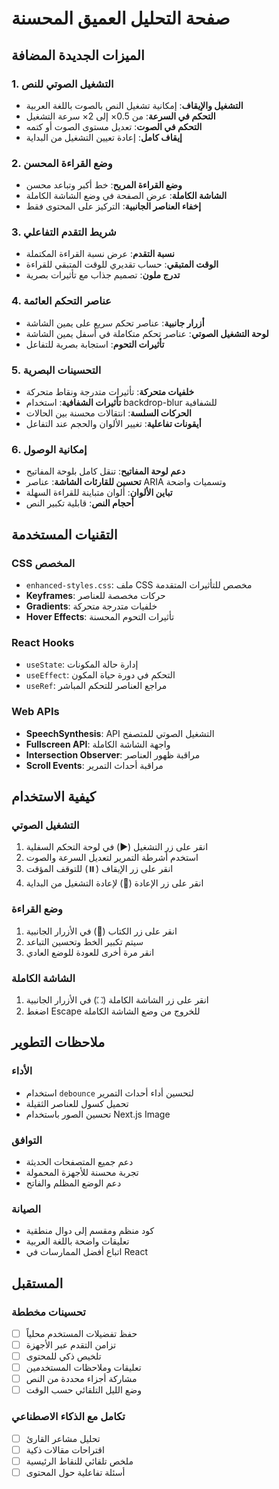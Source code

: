 # صفحة التحليل العميق المحسنة

## الميزات الجديدة المضافة

### 1. التشغيل الصوتي للنص
- **التشغيل والإيقاف**: إمكانية تشغيل النص بالصوت باللغة العربية
- **التحكم في السرعة**: من 0.5× إلى 2× سرعة التشغيل
- **التحكم في الصوت**: تعديل مستوى الصوت أو كتمه
- **إيقاف كامل**: إعادة تعيين التشغيل من البداية

### 2. وضع القراءة المحسن
- **وضع القراءة المريح**: خط أكبر وتباعد محسن
- **الشاشة الكاملة**: عرض الصفحة في وضع الشاشة الكاملة
- **إخفاء العناصر الجانبية**: التركيز على المحتوى فقط

### 3. شريط التقدم التفاعلي
- **نسبة التقدم**: عرض نسبة القراءة المكتملة
- **الوقت المتبقي**: حساب تقديري للوقت المتبقي للقراءة
- **تدرج ملون**: تصميم جذاب مع تأثيرات بصرية

### 4. عناصر التحكم العائمة
- **أزرار جانبية**: عناصر تحكم سريع على يمين الشاشة
- **لوحة التشغيل الصوتي**: عناصر تحكم متكاملة في أسفل يمين الشاشة
- **تأثيرات التحوم**: استجابة بصرية للتفاعل

### 5. التحسينات البصرية
- **خلفيات متحركة**: تأثيرات متدرجة ونقاط متحركة
- **تأثيرات الشفافية**: استخدام backdrop-blur للشفافية
- **الحركات السلسة**: انتقالات محسنة بين الحالات
- **أيقونات تفاعلية**: تغيير الألوان والحجم عند التفاعل

### 6. إمكانية الوصول
- **دعم لوحة المفاتيح**: تنقل كامل بلوحة المفاتيح
- **تحسين للقارئات الشاشة**: عناصر ARIA وتسميات واضحة
- **تباين الألوان**: ألوان متباينة للقراءة السهلة
- **أحجام النص**: قابلية تكبير النص

## التقنيات المستخدمة

### CSS المخصص
- `enhanced-styles.css`: ملف CSS مخصص للتأثيرات المتقدمة
- **Keyframes**: حركات مخصصة للعناصر
- **Gradients**: خلفيات متدرجة متحركة
- **Hover Effects**: تأثيرات التحوم المحسنة

### React Hooks
- `useState`: إدارة حالة المكونات
- `useEffect`: التحكم في دورة حياة المكون
- `useRef`: مراجع العناصر للتحكم المباشر

### Web APIs
- **SpeechSynthesis**: API التشغيل الصوتي للمتصفح
- **Fullscreen API**: واجهة الشاشة الكاملة
- **Intersection Observer**: مراقبة ظهور العناصر
- **Scroll Events**: مراقبة أحداث التمرير

## كيفية الاستخدام

### التشغيل الصوتي
1. انقر على زر التشغيل (▶️) في لوحة التحكم السفلية
2. استخدم أشرطة التمرير لتعديل السرعة والصوت
3. انقر على زر الإيقاف (⏸️) للتوقف المؤقت
4. انقر على زر الإعادة (🔄) لإعادة التشغيل من البداية

### وضع القراءة
1. انقر على زر الكتاب (📖) في الأزرار الجانبية
2. سيتم تكبير الخط وتحسين التباعد
3. انقر مرة أخرى للعودة للوضع العادي

### الشاشة الكاملة
1. انقر على زر الشاشة الكاملة (⛶) في الأزرار الجانبية
2. اضغط Escape للخروج من وضع الشاشة الكاملة

## ملاحظات التطوير

### الأداء
- استخدام `debounce` لتحسين أداء أحداث التمرير
- تحميل كسول للعناصر الثقيلة
- تحسين الصور باستخدام Next.js Image

### التوافق
- دعم جميع المتصفحات الحديثة
- تجربة محسنة للأجهزة المحمولة
- دعم الوضع المظلم والفاتح

### الصيانة
- كود منظم ومقسم إلى دوال منطقية
- تعليقات واضحة باللغة العربية
- اتباع أفضل الممارسات في React

## المستقبل

### تحسينات مخططة
- [ ] حفظ تفضيلات المستخدم محلياً
- [ ] تزامن التقدم عبر الأجهزة
- [ ] تلخيص ذكي للمحتوى
- [ ] تعليقات وملاحظات المستخدمين
- [ ] مشاركة أجزاء محددة من النص
- [ ] وضع الليل التلقائي حسب الوقت

### تكامل مع الذكاء الاصطناعي
- [ ] تحليل مشاعر القارئ
- [ ] اقتراحات مقالات ذكية
- [ ] ملخص تلقائي للنقاط الرئيسية
- [ ] أسئلة تفاعلية حول المحتوى
